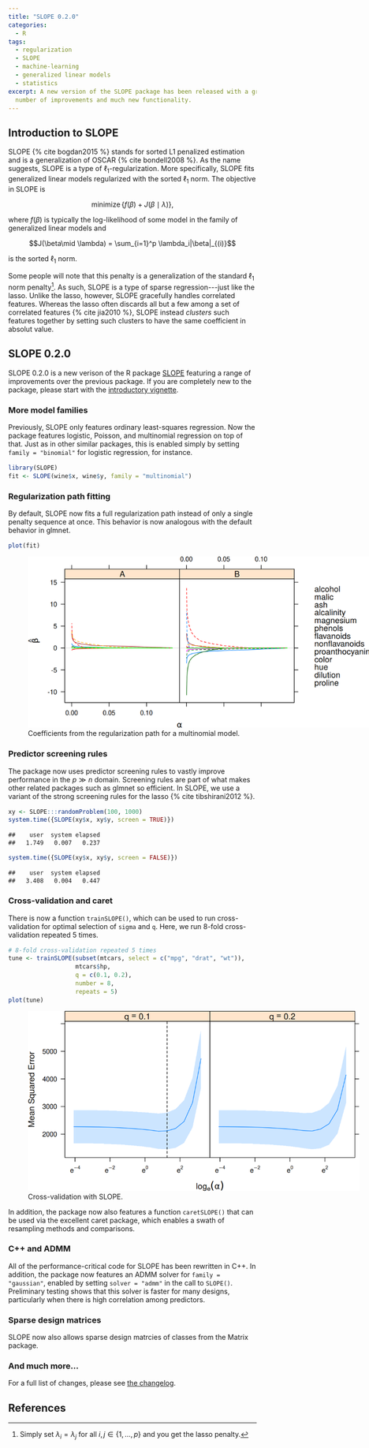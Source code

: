 ```yaml
---
title: "SLOPE 0.2.0"
categories:
  - R
tags:
  - regularization
  - SLOPE
  - machine-learning
  - generalized linear models
  - statistics
excerpt: A new version of the SLOPE package has been released with a great
  number of improvements and much new functionality.
---
```




## Introduction to SLOPE

SLOPE {% cite bogdan2015 %} stands for sorted L1 penalized estimation and
is a generalization of OSCAR {% cite bondell2008 %}. As the name 
suggests, SLOPE
is a type of $\ell_1$-regularization. More specifically, SLOPE fits 
generalized linear models regularized with the sorted $\ell_1$ norm. The
objective in SLOPE is

$$
\operatorname{minimize}\left\{ f(\beta) + J(\beta \mid \lambda)\right\},
$$

where $f(\beta)$ is typically the log-likelihood of some model in the 
family of generalized linear models and 

$$J(\beta\mid \lambda) = \sum_{i=1}^p \lambda_i|\beta|_{(i)}$$

is the
sorted $\ell_1$ norm.

Some people will note that this penalty is a generalization
of the standard $\ell_1$ norm penalty[^1]. As such,
SLOPE is a type of sparse regression---just like the lasso. Unlike the lasso,
however, SLOPE gracefully handles correlated features.
Whereas the lasso often discards all but a few among a set of 
correlated features {% cite jia2010 %}, 
SLOPE instead *clusters* such features together by setting such clusters to
have the same coefficient in absolut value.

[^1]: Simply set $\lambda_i = \lambda_j$ for all $i,j \in \{1,\dots,p\}$ and you get the lasso penalty.

## SLOPE 0.2.0

SLOPE 0.2.0 is a new verison of the R package
[SLOPE](https://CRAN.R-project.org/package=SLOPE) featuring a range of
improvements over the previous package. If you are completely new to the 
package, please start with the [introductory vignette](https://jolars.github.io/SLOPE/articles/introduction.html).

### More model families

Previously, SLOPE only features ordinary least-squares regression. Now the
package features logistic, Poisson, and multinomial regression on top of that.
Just as in other similar packages, this is enabled simply by
setting `family = "binomial"` for logistic regression, for instance.


```r
library(SLOPE)
fit <- SLOPE(wine$x, wine$y, family = "multinomial")
```

### Regularization path fitting

By default, SLOPE now fits a full regularization path instead of
only a single penalty sequence at once. This behavior is now analogous with the 
default behavior in glmnet.


```r
plot(fit)
```

<figure class="align-center" style="width: 768px">
<img src="/2020-04-14-slope-0.2.0_files/figure-html/unnamed-chunk-3-1.png" alt="Coefficients from the regularization path for a multinomial model." width="768" />
<figcaption>Coefficients from the regularization path for a multinomial model.</figcaption>
</figure>

### Predictor screening rules

The package now uses predictor screening rules to vastly improve performance
in the $p \gg n$ domain. Screening rules are part of what makes
other related packages such as glmnet so efficient. In SLOPE, we use a
variant of the strong screening rules for the lasso {% cite tibshirani2012 %}.


```r
xy <- SLOPE:::randomProblem(100, 1000)
system.time({SLOPE(xy$x, xy$y, screen = TRUE)})
```

```
##    user  system elapsed 
##   1.749   0.007   0.237
```

```r
system.time({SLOPE(xy$x, xy$y, screen = FALSE)})
```

```
##    user  system elapsed 
##   3.408   0.004   0.447
```

### Cross-validation and caret

There is now a function `trainSLOPE()`, which can be used to run
cross-validation for optimal selection of `sigma` and `q`. Here, we run
8-fold cross-validation repeated 5 times.


```r
# 8-fold cross-validation repeated 5 times
tune <- trainSLOPE(subset(mtcars, select = c("mpg", "drat", "wt")),
                   mtcars$hp,
                   q = c(0.1, 0.2),
                   number = 8,
                   repeats = 5)
plot(tune)
```

<figure class="align-center" style="width: 672px">
<img src="/2020-04-14-slope-0.2.0_files/figure-html/unnamed-chunk-5-1.png" alt="Cross-validation with SLOPE." width="672" />
<figcaption>Cross-validation with SLOPE.</figcaption>
</figure>

In addition, the package now also features a function `caretSLOPE()` that
can be used via the excellent caret package, which enables a swath
of resampling methods and comparisons.

### C++ and ADMM

All of the performance-critical code for SLOPE has been rewritten in 
C++. In addition, the package now features an ADMM solver for
`family = "gaussian"`, enabled by setting `solver = "admm"` in the call
to `SLOPE()`. Preliminary testing shows that this solver is faster for
many designs, particularly when there is high correlation among predictors.

### Sparse design matrices

SLOPE now also allows sparse design matrcies of classes from the Matrix package.

### And much more...

For a full list of changes, please
see [the changelog](https://jolars.github.io/SLOPE/news/index.html#slope-0-2-0-unreleased).

## References
